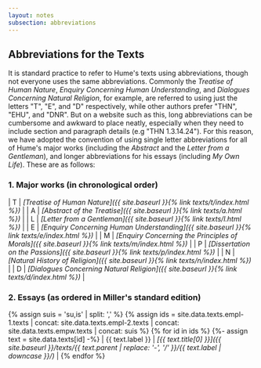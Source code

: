 ```yaml
---
layout: notes
subsection: abbreviations
---
```

## Abbreviations for the Texts

It is standard practice to refer to Hume's texts using abbreviations, though not everyone uses the same abbreviations. Commonly the *Treatise of Human Nature*, *Enquiry Concerning Human Understanding*, and *Dialogues Concerning Natural Religion*, for example, are referred to using just the letters "T", "E", and "D" respectively, while other authors prefer "THN", "EHU", and "DNR". But on a website such as this, long abbreviations can be cumbersome and awkward to place neatly, especially when they need to include section and paragraph details (e.g "THN 1.3.14.24"). For this reason, we have adopted the convention of using single letter abbreviations for all of Hume's major works (including the *Abstract* and the *Letter from a Gentleman*), and longer abbreviations for his essays (including *My Own Life*). These are as follows:

### 1. Major works (in chronological order)

| T | _[Treatise of Human Nature]({{ site.baseurl }}{% link texts/t/index.html %})_                    |
| A | _[Abstract of the Treatise]({{ site.baseurl }}{% link texts/a.html %})_                    |
| L | _[Letter from a Gentleman]({{ site.baseurl }}{% link texts/l.html %})_                     |
| E | _[Enquiry Concerning Human Understanding]({{ site.baseurl }}{% link texts/e/index.html %})_      |
| M | _[Enquiry Concerning the Principles of Morals]({{ site.baseurl }}{% link texts/m/index.html %})_ |
| P | _[Dissertation on the Passions]({{ site.baseurl }}{% link texts/p/index.html %})_                |
| N | _[Natural History of Religion]({{ site.baseurl }}{% link texts/n/index.html %})_                 |
| D | _[Dialogues Concerning Natural Religion]({{ site.baseurl }}{% link texts/d/index.html %})_       |

### 2. Essays (as ordered in Miller's standard edition)

{% assign suis = 'su,is' | split: ',' %}
{% assign ids = site.data.texts.empl-1.texts | concat: site.data.texts.empl-2.texts | concat: site.data.texts.empw.texts | concat: suis %}
{% for id in ids %}
{%- assign text = site.data.texts[id] -%}
| {{ text.label }} | _[{{ text.title[0] }}]({{ site.baseurl }}/texts/{{ text.parent | replace: '-', '/' }}/{{ text.label | downcase }}/)_ |
{% endfor %}
